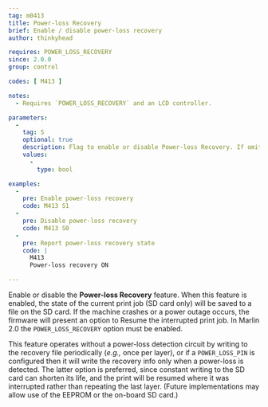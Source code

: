 ```yaml
---
tag: m0413
title: Power-loss Recovery
brief: Enable / disable power-loss recovery
author: thinkyhead

requires: POWER_LOSS_RECOVERY
since: 2.0.0
group: control

codes: [ M413 ]

notes:
  - Requires `POWER_LOSS_RECOVERY` and an LCD controller.

parameters:
  -
    tag: S
    optional: true
    description: Flag to enable or disable Power-loss Recovery. If omitted, the current enabled state will be reported.
    values:
      -
        type: bool

examples:
  -
    pre: Enable power-loss recovery
    code: M413 S1
  -
    pre: Disable power-loss recovery
    code: M413 S0
  -
    pre: Report power-loss recovery state
    code: |
      M413
      Power-loss recovery ON

---
```


Enable or disable the **Power-loss Recovery** feature. When this feature is enabled, the state of the current print job (SD card only) will be saved to a file on the SD card. If the machine crashes or a power outage occurs, the firmware will present an option to Resume the interrupted print job. In Marlin 2.0 the `POWER_LOSS_RECOVERY` option must be enabled.

This feature operates without a power-loss detection circuit by writing to the recovery file periodically (_e.g.,_ once per layer), or if a `POWER_LOSS_PIN` is configured then it will write the recovery info only when a power-loss is detected. The latter option is preferred, since constant writing to the SD card can shorten its life, and the print will be resumed where it was interrupted rather than repeating the last layer. (Future implementations may allow use of the EEPROM or the on-board SD card.)
